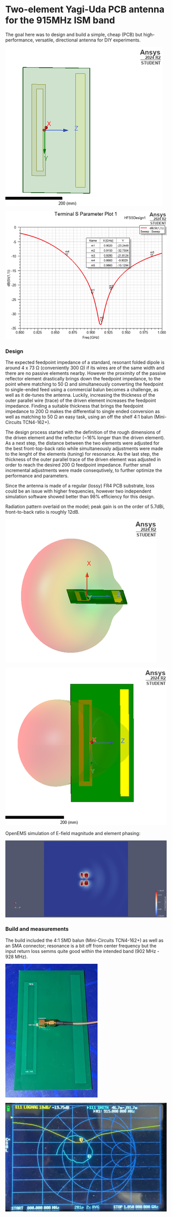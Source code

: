 # Two-element Yagi-Uda PCB antenna for the 915MHz ISM band

The goal here was to design and build a simple, cheap (PCB) but high-performance, versatile, directional antenna for DIY experiments.

![design](design.png)

![sweep](sweep.png)

### Design

The expected feedpoint impedance of a standard, resonant folded dipole is around 4 x 73 Ω (conveniently 300 Ω) if its wires are of the same width and there are no passive elements nearby. However the proximity of the passive reflector element drastically brings down the feedpoint impedance, to the point where matching to 50 Ω and simultaneously converting the feedpoint to single-ended feed using a commercial balun becomes a challenge, as well as it de-tunes the antenna. Luckily, increasing the thickness of the outer parallel wire (trace) of the driven element increases the feedpoint impedance. Finding a suitable thickness that brings the feedpoint impedance to 200 Ω makes the differential to single ended conversion as well as matching to 50 Ω an easy task, using an off the shelf 4:1 balun (Mini-Circuits TCN4-162+).

The design process started with the definition of the rough dimensions of the driven element and the reflector (~16% longer than the driven element). As a next step, the distance between the two elements were adjusted for the best front-top-back ratio while simultaneously adjustments were made to the lenght of the elements (tuning) for resonance. As the last step, the thickness of the outer parallel trace of the driven element was adjusted in order to reach the desired 200 Ω feedpoint impedance. Further small incremental adjustments were made consequtively, to further optimize the performance and parameters.

Since the antenna is made of a regular (lossy) FR4 PCB substrate, loss could be an issue with higher frequencies, however two independent simulation software showed better than 98% efficiency for this design.

Radiation pattern overlaid on the model; peak gain is on the order of 5.7dBi, front-to-back ratio is roughly 12dB.

![ptn_side](ptn_side.png)

![ptn_top](ptn_top.png)

OpenEMS simulation of E-field magnitude and element phasing:

![yagi_anim](yagi_anim.gif)

### Build and measurements

The build included the 4:1 SMD balun (Mini-Circuits TCN4-162+) as well as an SMA connector; resonance is a bit off from center frequency but the input return loss semms quite good within the intended band (902 MHz - 928 MHz).

![build_pcb](build.jpg)

![meas](meas.jpg)
